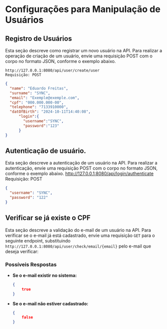 # Configurações para Manipulação de Usuários

## Registro de Usuários

Esta seção descreve como registrar um novo usuário na API. Para realizar a operação de criação de um usuário, envie uma
requisição POST com o corpo no formato JSON, conforme o exemplo abaixo.

    http://127.0.0.1:8080/api/user/create/user
    Requisição: POST

```json
{
  "name": "Eduardo Freitas",
  "surname": "SYNC",
  "email": "Exemple@exemple.com",
  "cpf": "000.000.000-00",
  "telephone": "7133910000",
  "datOfBirth": "2024-10-11T14:40:08",
      "login":{
        "username":"SYNC",
        "password":"123"
      }
}
  ```

## Autenticação de usuário.
Esta seção descreve a autenticação de um usuário na API. Para realizar a autenticação, envie uma requisição POST com o corpo no formato JSON, conforme o exemplo abaixo.
    http://127.0.0.1:8080/api/login/authenticate
    Requisição: POST

```json
{
  "username": "SYNC",
  "password": "122"
}
  ```

## Verificar se já existe o CPF

Esta seção descreve a validação do e-mail de um usuário na API. Para verificar se o e-mail já está cadastrado, envie uma requisição `GET` para o seguinte endpoint, substituindo `http://127.0.0.1:8080/api/user/check/email/{email}` pelo e-mail que deseja verificar:
### Possíveis Respostas

- **Se o e-mail existir no sistema:**
  ```json
  {
      true
  }
- **Se o e-mail não estiver cadastrado:**
  ```json
  {
      false
  }